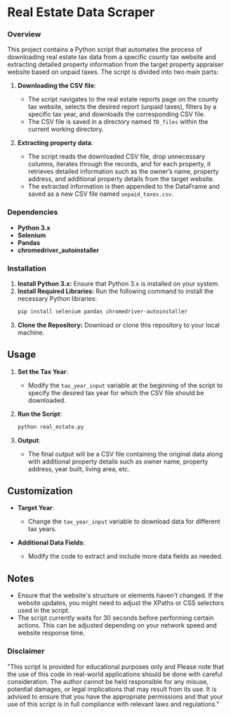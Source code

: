 # Real Estate Data Scraper

### Overview

This project contains a Python script that automates the process of downloading real estate tax data from a specific county tax website and extracting detailed property information from the target property appraiser website based on unpaid taxes. The script is divided into two main parts:

1. **Downloading the CSV file**: 
   - The script navigates to the real estate reports page on the county tax website, selects the desired report (unpaid taxes), filters by a specific tax year, and downloads the corresponding CSV file.
   - The CSV file is saved in a directory named `TD_files` within the current working directory.

2. **Extracting property data**:
   - The script reads the downloaded CSV file, drop unnecessary columns, iterates through the records, and for each property, it retrieves detailed information such as the owner’s name, property address, and additional property details from the target website.
   - The extracted information is then appended to the DataFrame and saved as a new CSV file named `unpaid_taxes.csv`.

### Dependencies

- **Python 3.x**
- **Selenium**
- **Pandas**
- **chromedriver_autoinstaller**

### Installation

1. **Install Python 3.x:** Ensure that Python 3.x is installed on your system.
2. **Install Required Libraries:** Run the following command to install the necessary Python libraries:
    ```bash
    pip install selenium pandas chromedriver-autoinstaller
    ```
3. **Clone the Repository:** Download or clone this repository to your local machine.

## Usage

1. **Set the Tax Year**:
   - Modify the `tax_year_input` variable at the beginning of the script to specify the desired tax year for which the CSV file should be downloaded.

2. **Run the Script**:
    ```bash
    python real_estate.py
    ```

3. **Output**:
   - The final output will be a CSV file containing the original data along with additional property details such as owner name, property address, year built, living area, etc.


## Customization

- **Target Year**: 
  - Change the `tax_year_input` variable to download data for different tax years.
  
- **Additional Data Fields**:
  - Modify the code to extract and include more data fields as needed.

## Notes

- Ensure that the website's structure or elements haven't changed. If the website updates, you might need to adjust the XPaths or CSS selectors used in the script.
- The script currently waits for 30 seconds before performing certain actions. This can be adjusted depending on your network speed and website response time.




### Disclaimer

"This script is provided for educational purposes only and Please note that the use of this code in real-world applications should be done with careful consideration. The author cannot be held responsible for any misuse, potential damages, or legal implications that may result from its use. It is advised to ensure that you have the appropriate permissions and that your use of this script is in full compliance with relevant laws and regulations."
